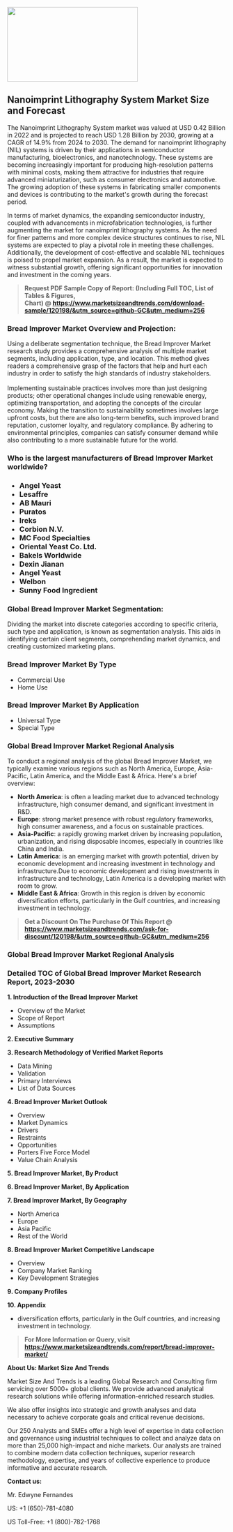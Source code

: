 <p><img class="alignnone size-medium wp-image-20088" src="https://ffe5etoiles.com/wp-content/uploads/2024/12/MST1-300x171.png" alt="" width="300" height="171" /></p><h2>Nanoimprint Lithography System Market Size and Forecast</h2><p>The Nanoimprint Lithography System market was valued at USD 0.42 Billion in 2022 and is projected to reach USD 1.28 Billion by 2030, growing at a CAGR of 14.9% from 2024 to 2030. The demand for nanoimprint lithography (NIL) systems is driven by their applications in semiconductor manufacturing, bioelectronics, and nanotechnology. These systems are becoming increasingly important for producing high-resolution patterns with minimal costs, making them attractive for industries that require advanced miniaturization, such as consumer electronics and automotive. The growing adoption of these systems in fabricating smaller components and devices is contributing to the market's growth during the forecast period.</p><p>In terms of market dynamics, the expanding semiconductor industry, coupled with advancements in microfabrication technologies, is further augmenting the market for nanoimprint lithography systems. As the need for finer patterns and more complex device structures continues to rise, NIL systems are expected to play a pivotal role in meeting these challenges. Additionally, the development of cost-effective and scalable NIL techniques is poised to propel market expansion. As a result, the market is expected to witness substantial growth, offering significant opportunities for innovation and investment in the coming years.</p></p><blockquote id="" class=""><strong>Request PDF Sample Copy of Report: (Including Full TOC, List of Tables &amp; Figures, Chart)&nbsp;@&nbsp;<strong><a href="https://www.marketsizeandtrends.com/download-sample/120198/&utm_source=github-GC&utm_medium=256" target="_blank">https://www.marketsizeandtrends.com/download-sample/120198/&utm_source=github-GC&utm_medium=256</a></strong></strong></blockquote><h3 id="" class="">Bread Improver Market&nbsp;Overview and Projection:</h3><p id="" class="">Using a deliberate segmentation technique, the Bread Improver Market research study provides a comprehensive analysis of multiple market segments, including application, type, and location. This method gives readers a comprehensive grasp of the factors that help and hurt each industry in order to satisfy the high standards of industry stakeholders. <br /> <br />Implementing sustainable practices involves more than just designing products; other operational changes include using renewable energy, optimizing transportation, and adopting the concepts of the circular economy. Making the transition to sustainability sometimes involves large upfront costs, but there are also long-term benefits, such improved brand reputation, customer loyalty, and regulatory compliance. By adhering to environmental principles, companies can satisfy consumer demand while also contributing to a more sustainable future for the world.</p><h3 id="" class="">Who is the largest manufacturers of&nbsp;Bread Improver Market worldwide?</h3><h3 class=""><p><ul><li>Angel Yeast </li><li> Lesaffre </li><li> AB Mauri </li><li> Puratos </li><li> Ireks </li><li> Corbion N.V. </li><li> MC Food Specialties </li><li> Oriental Yeast Co. Ltd. </li><li> Bakels Worldwide </li><li> Dexin Jianan </li><li> Angel Yeast </li><li> Welbon </li><li> Sunny Food Ingredient</li></ul></p></h3><h3 id="" class="">Global&nbsp;Bread Improver Market Segmentation:</h3><p id="" class="">Dividing the market into discrete categories according to specific criteria, such type and application, is known as segmentation analysis. This aids in identifying certain client segments, comprehending market dynamics, and creating customized marketing plans.</p><h3 id="" class="">Bread Improver Market&nbsp;By Type</h3><p><p><ul><li>Commercial Use </li><li> Home Use</p></li></ul></p></p><h3 id="" class="">Bread Improver Market&nbsp;By Application</h3><p class=""><p><ul><li>Universal Type </li><li> Special Type</li></ul></p></p><h3 id="" class="">Global Bread Improver Market Regional Analysis</h3><p id="" class="">To conduct a regional analysis of the global Bread Improver Market, we typically examine various regions such as North America, Europe, Asia-Pacific, Latin America, and the Middle East &amp; Africa. Here's a brief overview:</p><ul><li><strong>North America</strong>: is often a leading market due to advanced technology infrastructure, high consumer demand, and significant investment in R&amp;D.</li><li><strong>Europe</strong>: strong market presence with robust regulatory frameworks, high consumer awareness, and a focus on sustainable practices.</li><li><strong>Asia-Pacific</strong>: a rapidly growing market driven by increasing population, urbanization, and rising disposable incomes, especially in countries like China and India.</li><li><strong>Latin America</strong>: is an emerging market with growth potential, driven by economic development and increasing investment in technology and infrastructure.Due to economic development and rising investments in infrastructure and technology, Latin America is a developing market with room to grow.</li><li><strong>Middle East &amp; Africa</strong>: Growth in this region is driven by economic diversification efforts, particularly in the Gulf countries, and increasing investment in technology.</li></ul><blockquote id="" class=""><strong>Get a Discount On The Purchase Of This Report @ <strong><a href="https://www.marketsizeandtrends.com/ask-for-discount/120198/&utm_source=github-GC&utm_medium=256" target="_blank">https://www.marketsizeandtrends.com/ask-for-discount/120198/&utm_source=github-GC&utm_medium=256</a></strong></strong></blockquote><h3 id="" class="">Global Bread Improver Market Regional Analysis</h3><h3 id="" class="">Detailed TOC of Global Bread Improver Market Research Report, 2023-2030</h3><p id="" class=""><strong>1. Introduction of the Bread Improver Market</strong></p><ul><li>Overview of the Market</li><li>Scope of Report</li><li>Assumptions</li></ul><p id="" class=""><strong>2. Executive Summary</strong></p><p id="" class=""><strong>3. Research Methodology of Verified Market Reports</strong></p><ul><li>Data Mining</li><li>Validation</li><li>Primary Interviews</li><li>List of Data Sources</li></ul><p id="" class=""><strong>4. Bread Improver Market Outlook</strong></p><ul><li>Overview</li><li>Market Dynamics</li><li>Drivers</li><li>Restraints</li><li>Opportunities</li><li>Porters Five Force Model</li><li>Value Chain Analysis</li></ul><p id="" class=""><strong>5. Bread Improver Market, By Product</strong></p><p id="" class=""><strong>6. Bread Improver Market, By Application</strong></p><p id="" class=""><strong>7. Bread Improver Market, By Geography</strong></p><ul><li>North America</li><li>Europe</li><li>Asia Pacific</li><li>Rest of the World</li></ul><p id="" class=""><strong>8. Bread Improver Market Competitive Landscape</strong></p><ul><li>Overview</li><li>Company Market Ranking</li><li>Key Development Strategies</li></ul><p id="" class=""><strong>9. Company Profiles</strong></p><p id="" class=""><strong>10. Appendix</strong></p><ul><li>diversification efforts, particularly in the Gulf countries, and increasing investment in technology.</li></ul><blockquote id="" class=""><strong>For More Information or Query, visit <strong><strong><a href="https://www.marketsizeandtrends.com/report/bread-improver-market/" target="_blank">https://www.marketsizeandtrends.com/report/bread-improver-market/</a></strong></strong></strong></blockquote><p id="" class=""><strong>About Us: Market Size And Trends</strong></p><p id="" class="">Market Size And Trends is a leading Global Research and Consulting firm servicing over 5000+ global clients. We provide advanced analytical research solutions while offering information-enriched research studies.</p><p id="" class="">We also offer insights into strategic and growth analyses and data necessary to achieve corporate goals and critical revenue decisions.</p><p id="" class="">Our 250 Analysts and SMEs offer a high level of expertise in data collection and governance using industrial techniques to collect and analyze data on more than 25,000 high-impact and niche markets. Our analysts are trained to combine modern data collection techniques, superior research methodology, expertise, and years of collective experience to produce informative and accurate research.</p><p id="" class=""><strong>Contact us:</strong></p><p id="" class="">Mr. Edwyne Fernandes</p><p id="" class="">US: +1 (650)-781-4080</p><p id="" class="">US Toll-Free: +1 (800)-782-1768</p>
